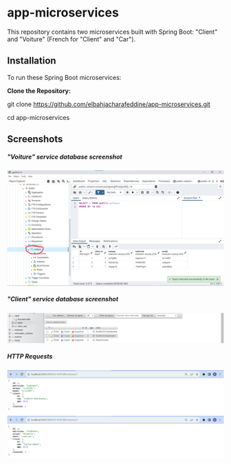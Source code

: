 # app-microservices

This repository contains two microservices built with Spring Boot: "Client" and "Voiture" (French for "Client" and "Car").

## Installation
To run these Spring Boot microservices:

**Clone the Repository:**
   
   git clone https://github.com/elbahjacharafeddine/app-microservices.git
   
   cd app-microservices

## Screenshots
##### "Voiture" service database screenshot
![PostgreSQL Database for Service-Voiture](./screens/database_postgres.png)

##### "Client" service database screenshot
![MySQL Database for Service-Client](./screens/database_mysql.png)

##### HTTP Requests
![HTTP Request](./screens/voiture_1.png)
![HTTP Request](./screens/voiture_2.png)
